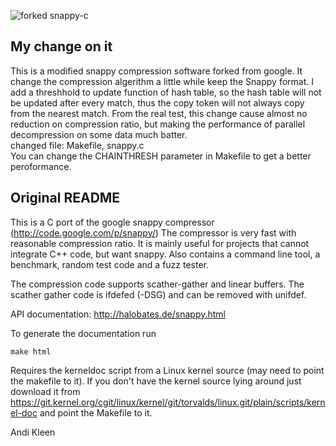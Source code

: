 ![forked snappy-c](http://halobates.de/snappy-c.png)

My change on it
----
This is a modified snappy compression software forked from google. It change the compression algerithm a little while keep the Snappy format. I add a threshhold to update function of hash table, so the hash table will not be updated after every match, thus the copy token will not always copy from the nearest match. From the real test, this change cause almost no reduction on compression ratio, but making the performance of parallel decompression on some data much batter.\
changed file: Makefile, snappy.c\
You can change the CHAINTHRESH parameter in Makefile to get a better peroformance.


Original README
-------

This is a C port of the google snappy compressor (http://code.google.com/p/snappy/)
The compressor is very fast with reasonable compression ratio.
It is mainly useful for projects that cannot integrate C++ code, but want snappy.
Also contains a command line tool, a benchmark, random test code and a fuzz tester.

The compression code supports scather-gather and linear buffers. The scather
gather code is ifdefed (-DSG) and can be removed with unifdef.

API documentation: http://halobates.de/snappy.html

To generate the documentation run

	make html

Requires the kerneldoc script from a Linux kernel source (may need to point
the makefile to it). If you don't have the kernel source lying around
just download it from
https://git.kernel.org/cgit/linux/kernel/git/torvalds/linux.git/plain/scripts/kernel-doc
and point the Makefile to it.




Andi Kleen
